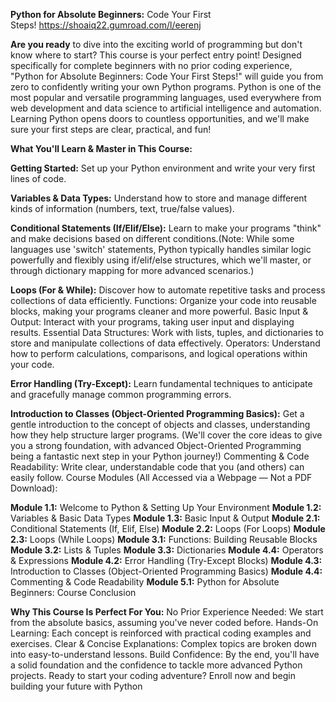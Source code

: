 **Python for Absolute Beginners:** Code Your First Steps! https://shoaiq22.gumroad.com/l/eerenj

**Are you ready** to dive into the exciting world of programming but don't know where to start? This course is your perfect entry point! Designed specifically for complete beginners with no prior coding experience, "Python for Absolute Beginners: Code Your First Steps!" will guide you from zero to confidently writing your own Python programs.
Python is one of the most popular and versatile programming languages, used everywhere from web development and data science to artificial intelligence and automation. Learning Python opens doors to countless opportunities, and we'll make sure your first steps are clear, practical, and fun!

**What You'll Learn & Master in This Course:**

**Getting Started:** Set up your Python environment and write your very first lines of code.

**Variables & Data Types:** Understand how to store and manage different kinds of information (numbers, text, true/false values).

**Conditional Statements (If/Elif/Else):** Learn to make your programs "think" and make decisions based on different conditions.(Note: While some languages use 'switch' statements, Python typically handles similar logic powerfully and flexibly using if/elif/else structures, which we'll master, or through dictionary mapping for more advanced scenarios.) 

**Loops (For & While):** Discover how to automate repetitive tasks and process collections of data efficiently. Functions: Organize your code into reusable blocks, making your programs cleaner and more powerful. Basic Input & Output: Interact with your programs, taking user input and displaying results. Essential Data Structures: Work with lists, tuples, and dictionaries to store and manipulate collections of data effectively. Operators: Understand how to perform calculations, comparisons, and logical operations within your code. 

**Error Handling (Try-Except):** Learn fundamental techniques to anticipate and gracefully manage common programming errors. 

**Introduction to Classes (Object-Oriented Programming Basics):** Get a gentle introduction to the concept of objects and classes, understanding how they help structure larger programs. (We'll cover the core ideas to give you a strong foundation, with advanced Object-Oriented Programming being a fantastic next step in your Python journey!)
 Commenting & Code Readability: Write clear, understandable code that you (and others) can easily follow. Course Modules (All Accessed via a Webpage — Not a PDF Download):


**Module 1.1:** Welcome to Python & Setting Up Your Environment
**Module 1.2:** Variables & Basic Data Types 
**Module 1.3:** Basic Input & Output 
**Module 2.1:** Conditional Statements (If, Elif, Else) 
**Module 2.2:** Loops (For Loops)
**Module 2.3:** Loops (While Loops) 
**Module 3.1:** Functions: Building Reusable Blocks
**Module 3.2:** Lists & Tuples 
**Module 3.3:** Dictionaries 
**Module 4.4:** Operators & Expressions 
**Module 4.2:** Error Handling (Try-Except Blocks) 
**Module 4.3:** Introduction to Classes (Object-Oriented Programming Basics)
**Module 4.4:** Commenting & Code Readability 
**Module 5.1:** Python for Absolute Beginners: Course Conclusion


**Why This Course Is Perfect For You:** No Prior Experience Needed: We start from the absolute basics, assuming you've never coded before. Hands-On Learning: Each concept is reinforced with practical coding examples and exercises. Clear & Concise Explanations: Complex topics are broken down into easy-to-understand lessons. Build Confidence: By the end, you'll have a solid foundation and the confidence to tackle more advanced Python projects.
Ready to start your coding adventure? Enroll now and begin building your future with Python

